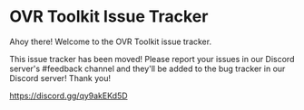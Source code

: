 # OVR Toolkit Issue Tracker
Ahoy there! Welcome to the OVR Toolkit issue tracker.

This issue tracker has been moved! Please report your issues in our Discord server's #feedback channel and they'll be added to the bug tracker in our Discord server!
Thank you!

https://discord.gg/qy9akEKd5D
